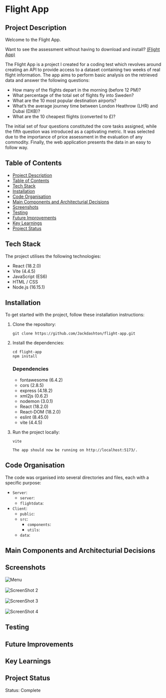# Flight App

## Project Description

Welcome to the Flight App. 

Want to see the assessment without having to download and install? [(Flight App)](https://flight-app.jackashton.dev/)

The Flight App is a project I created for a coding test which revolves around creating an API to provide access to a dataset containing two weeks of real flight information. The app aims to perform basic analysis on the retrieved data and answer the following questions:

*	How many of the flights depart in the morning (before 12 PM)? 
*	What percentage of the total set of flights fly into Sweden? 
*	What are the 10 most popular destination airports? 
*	What’s the average journey time between London Heathrow (LHR) and Dubai (DXB)?
*	What are the 10 cheapest flights (converted to £)?

The initial set of four questions constituted the core tasks assigned, while the fifth question was introduced as a captivating metric. It was selected due to the importance of price assessment in the evaluation of any commodity.
Finally, the web application presents the data in an easy to follow way. 


## Table of Contents

* [Project Description](#project-description)
* [Table of Contents](#table-of-contents)
* [Tech Stack](#tech-stack)
* [Installation](#installation)
* [Code Organisation](#code-organisation)
* [Main Components and Architecturial Decisions](#main-components-and-architecturial-decisions)
* [Screenshots](#screenshots)
* [Testing](#testing)
* [Future Improvements](#future-improvements)
* [Key Learnings](#key-learnings)
* [Project Status](#project-status)

## Tech Stack

The project utilises the following technologies:

- React (18.2.0)
- Vite (4.4.5)
- JavaScript (ES6)
- HTML / CSS
- Node.js (16.15.1)

## Installation 

To get started with the project, follow these installation instructions:

1. Clone the repository:

   ```
   git clone https://github.com/Jackdashton/flight-app.git
   ```

2. Install the dependencies:

   ```
   cd flight-app
   npm install
   ```
   ### Dependencies
   * fontawesome (6.4.2)
   * cors (2.8.5)
   * express (4.18.2)
   * xml2js (0.6.2)
   * nodemon (3.0.1)
   * React (18.2.0)
   * React-DOM (18.2.0)
   * eslint (8.45.0)
   * vite (4.4.5)

3. Run the project locally:

   ```
   vite

   The app should now be running on http://localhost:5173/.
   ```


## Code Organisation

The code was organised into several directories and files, each with a specific purpose:

- `Server`:
   - `server`:
   - `flightdata`:
- `Client`:
   - `public`:
   - `src`: 
       - `components`: 
       - `utils`:
   - `data`:  




## Main Components and Architecturial Decisions 

## Screenshots
![Menu](https://github.com/Jackdashton/flight-app/assets/122602433/1a023533-867f-4535-a016-1108936ed769 )
<br />
<br />
![ScreenShot 2](https://github.com/Jackdashton/flight-app/assets/122602433/f31ce8f5-1293-44e2-99c3-6a78a290d326)
<br />
<br />
![ScreenShot 3](https://github.com/Jackdashton/flight-app/assets/122602433/4b537ca7-816e-4810-8f5a-5fcd338430c8)
<br />
<br />
![ScreenShot 4](https://github.com/Jackdashton/flight-app/assets/122602433/b4f6f8cf-2f7a-4a6c-afc1-59f5cf71859a)

## Testing

## Future Improvements

## Key Learnings 

## Project Status
Status: Complete




